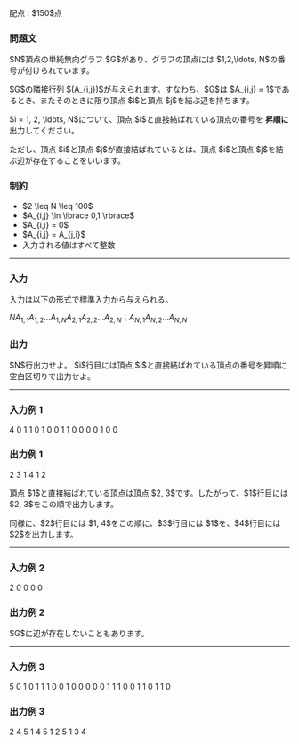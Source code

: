 
<div>

<span>

<span>

<p>
配点 : $150$点
</p>

<div>

<section>

### **問題文**

<p>
$N$頂点の単純無向グラフ $G$があり、グラフの頂点には $1,2,\ldots, N$の番号が付けられています。
</p>

<p>
$G$の隣接行列 $(A_{i,j})$が与えられます。すなわち、$G$は $A_{i,j} = 1$であるとき、またそのときに限り頂点 $i$と頂点 $j$を結ぶ辺を持ちます。
</p>

<p>
$i = 1, 2, \ldots, N$について、頂点 $i$と直接結ばれている頂点の番号を
<strong>
昇順に
</strong>
出力してください。
</p>

<p>
ただし、頂点 $i$と頂点 $j$が直接結ばれているとは、頂点 $i$と頂点 $j$を結ぶ辺が存在することをいいます。
</p>

</section>

</div>

<div>

<section>

### **制約**

<ul>

<li>
$2 \leq N \leq 100$
</li>

<li>
$A_{i,j} \in \lbrace 0,1 \rbrace$
</li>

<li>
$A_{i,i} = 0$
</li>

<li>
$A_{i,j} = A_{j,i}$
</li>

<li>
入力される値はすべて整数
</li>

</ul>

</section>

</div>

---

<div>

<div>

<section>

### **入力**

<p>
入力は以下の形式で標準入力から与えられる。
</p>

<div>

$N$$A_{1,1}$$A_{1,2}$$\ldots$$A_{1,N}$$A_{2,1}$$A_{2,2}$$\ldots$$A_{2,N}$$\vdots$$A_{N,1}$$A_{N,2}$$\ldots$$A_{N,N}$
</div>

</section>

</div>

<div>

<section>

### **出力**

<p>
$N$行出力せよ。
$i$行目には頂点 $i$と直接結ばれている頂点の番号を昇順に空白区切りで出力せよ。
</p>

</section>

</div>

</div>

---

<div>

<section>

### **入力例 1**

<div>

4
0 1 1 0
1 0 0 1
1 0 0 0
0 1 0 0

</div>

</section>

</div>

<div>

<section>

### **出力例 1**

<div>

2 3
1 4
1
2

</div>

<p>
頂点 $1$と直接結ばれている頂点は頂点 $2, 3$です。したがって、$1$行目には $2, 3$をこの順で出力します。
</p>

<p>
同様に、$2$行目には $1, 4$をこの順に、$3$行目には $1$を、$4$行目には $2$を出力します。
</p>

</section>

</div>

---

<div>

<section>

### **入力例 2**

<div>

2
0 0
0 0

</div>

</section>

</div>

<div>

<section>

### **出力例 2**

<div>


</div>

<p>
$G$に辺が存在しないこともあります。
</p>

</section>

</div>

---

<div>

<section>

### **入力例 3**

<div>

5
0 1 0 1 1
1 0 0 1 0
0 0 0 0 1
1 1 0 0 1
1 0 1 1 0

</div>

</section>

</div>

<div>

<section>

### **出力例 3**

<div>

2 4 5
1 4
5
1 2 5
1 3 4

</div>

</section>

</div>

</span>

</span>

</div>
